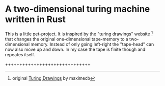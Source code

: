 # A two-dimensional turing machine written  in Rust

This is a little pet-project. It is inspired by the "turing drawings" website [^1] that changes the original one-dimensional tape-memory to a two-dimensional memory. Instead of only going left-right the "tape-head" can now also move up and down. In my case the tape is finite though and repeates itself.

++++++++++++++++++++++++++++++

[^1]: original [Turing Drawings](http://maximecb.github.io/Turing-Drawings/#) by maximecb